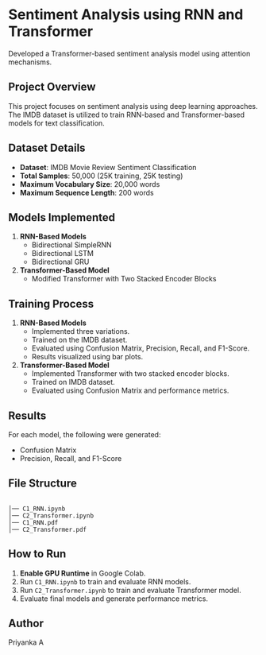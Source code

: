 # Sentiment Analysis using RNN and Transformer
Developed a Transformer-based sentiment analysis model using attention mechanisms.

## Project Overview
This project focuses on sentiment analysis using deep learning approaches. The IMDB dataset is utilized to train RNN-based and Transformer-based models for text classification.

## Dataset Details
- **Dataset**: IMDB Movie Review Sentiment Classification
- **Total Samples**: 50,000 (25K training, 25K testing)
- **Maximum Vocabulary Size**: 20,000 words
- **Maximum Sequence Length**: 200 words

## Models Implemented
1. **RNN-Based Models**
   - Bidirectional SimpleRNN
   - Bidirectional LSTM
   - Bidirectional GRU
2. **Transformer-Based Model**
   - Modified Transformer with Two Stacked Encoder Blocks

## Training Process
1. **RNN-Based Models**
   - Implemented three variations.
   - Trained on the IMDB dataset.
   - Evaluated using Confusion Matrix, Precision, Recall, and F1-Score.
   - Results visualized using bar plots.
2. **Transformer-Based Model**
   - Implemented Transformer with two stacked encoder blocks.
   - Trained on IMDB dataset.
   - Evaluated using Confusion Matrix and performance metrics.

## Results
For each model, the following were generated:
- Confusion Matrix
- Precision, Recall, and F1-Score

## File Structure
```

│── C1_RNN.ipynb
│── C2_Transformer.ipynb
│── C1_RNN.pdf
│── C2_Transformer.pdf
```

## How to Run
1. **Enable GPU Runtime** in Google Colab.
2. Run `C1_RNN.ipynb` to train and evaluate RNN models.
3. Run `C2_Transformer.ipynb` to train and evaluate Transformer model.
4. Evaluate final models and generate performance metrics.

## Author
Priyanka A  

